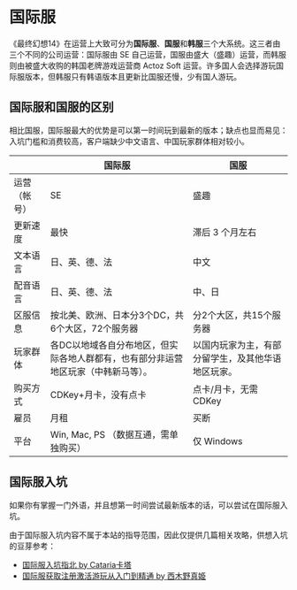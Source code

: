 # 国际服

《最终幻想14》在运营上大致可分为**国际服**、**国服**和**韩服**三个大系统。这三者由三个不同的公司运营：国际服由 SE 自己运营，国服由盛大（盛趣）运营，而韩服则由被盛大收购的韩国老牌游戏运营商 Actoz Soft 运营。许多国人会选择游玩国际服版本，但韩服只有韩语版本且更新比国服还慢，少有国人游玩。

## 国际服和国服的区别

相比国服，国际服最大的优势是可以第一时间玩到最新的版本；缺点也显而易见：入坑门槛和消费较高，客户端缺少中文语言、中国玩家群体相对较小。

|  | 国际服 | 国服 |
|--|-------|-----|
| 运营（帐号） | SE | 盛趣 |
| 更新速度 | 最快 | 滞后 3 个月左右 |
| 文本语言 | 日、英、德、法 | 中文 |
| 配音语言 | 日、英、德、法 | 中、日 |
| 区服信息 | 按北美、欧洲、日本分3个DC，共6个大区，72个服务器 | 分2个大区，共15个服务器 |
| 玩家群体 | 各DC以地域各自分布地区，但实际各地人群都有，也有部分非运营地区玩家（中韩新马等）。 | 以国内玩家为主，有部分留学生，及其他华语地区玩家。 |
| 购买方式 | CDKey+月卡，没有点卡 | 点卡/月卡，无需 CDKey |
| 雇员 | 月租 | 买断 |
| 平台 | Win, Mac, PS （数据互通，需单独购买） | 仅 Windows |

## 国际服入坑

如果你有掌握一门外语，并且想第一时间尝试最新版本的话，可以尝试在国际服入坑。

由于国际服入坑内容不属于本站的指导范围，因此仅提供几篇相关攻略，供想入坑的豆芽参考：

* [国际服入坑指北 by Cataria卡塔](https://bbs.nga.cn/read.php?tid=15259943)
* [国际服获取注册激活游玩从入门到精通 by 西木野真姫](https://cowlevel.net/article/1949766)

